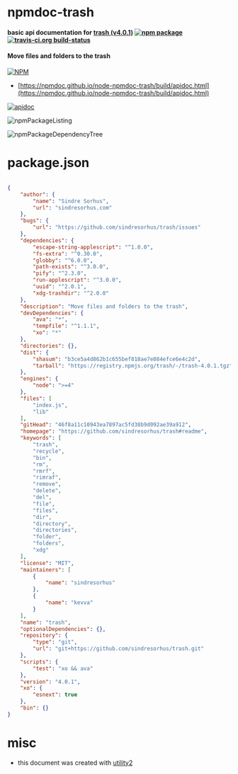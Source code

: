 # npmdoc-trash

#### basic api documentation for  [trash (v4.0.1)](https://github.com/sindresorhus/trash#readme)  [![npm package](https://img.shields.io/npm/v/npmdoc-trash.svg?style=flat-square)](https://www.npmjs.org/package/npmdoc-trash) [![travis-ci.org build-status](https://api.travis-ci.org/npmdoc/node-npmdoc-trash.svg)](https://travis-ci.org/npmdoc/node-npmdoc-trash)

#### Move files and folders to the trash

[![NPM](https://nodei.co/npm/trash.png?downloads=true&downloadRank=true&stars=true)](https://www.npmjs.com/package/trash)

- [https://npmdoc.github.io/node-npmdoc-trash/build/apidoc.html](https://npmdoc.github.io/node-npmdoc-trash/build/apidoc.html)

[![apidoc](https://npmdoc.github.io/node-npmdoc-trash/build/screenCapture.buildCi.browser.%252Ftmp%252Fbuild%252Fapidoc.html.png)](https://npmdoc.github.io/node-npmdoc-trash/build/apidoc.html)

![npmPackageListing](https://npmdoc.github.io/node-npmdoc-trash/build/screenCapture.npmPackageListing.svg)

![npmPackageDependencyTree](https://npmdoc.github.io/node-npmdoc-trash/build/screenCapture.npmPackageDependencyTree.svg)



# package.json

```json

{
    "author": {
        "name": "Sindre Sorhus",
        "url": "sindresorhus.com"
    },
    "bugs": {
        "url": "https://github.com/sindresorhus/trash/issues"
    },
    "dependencies": {
        "escape-string-applescript": "^1.0.0",
        "fs-extra": "^0.30.0",
        "globby": "^6.0.0",
        "path-exists": "^3.0.0",
        "pify": "^2.3.0",
        "run-applescript": "^3.0.0",
        "uuid": "^2.0.1",
        "xdg-trashdir": "^2.0.0"
    },
    "description": "Move files and folders to the trash",
    "devDependencies": {
        "ava": "*",
        "tempfile": "^1.1.1",
        "xo": "*"
    },
    "directories": {},
    "dist": {
        "shasum": "b3ce5a4d862b1c655bef818ae7e084efce6e4c2d",
        "tarball": "https://registry.npmjs.org/trash/-/trash-4.0.1.tgz"
    },
    "engines": {
        "node": ">=4"
    },
    "files": [
        "index.js",
        "lib"
    ],
    "gitHead": "46f8a11c10943ea7897ac5fd38b9d092ae39a912",
    "homepage": "https://github.com/sindresorhus/trash#readme",
    "keywords": [
        "trash",
        "recycle",
        "bin",
        "rm",
        "rmrf",
        "rimraf",
        "remove",
        "delete",
        "del",
        "file",
        "files",
        "dir",
        "directory",
        "directories",
        "folder",
        "folders",
        "xdg"
    ],
    "license": "MIT",
    "maintainers": [
        {
            "name": "sindresorhus"
        },
        {
            "name": "kevva"
        }
    ],
    "name": "trash",
    "optionalDependencies": {},
    "repository": {
        "type": "git",
        "url": "git+https://github.com/sindresorhus/trash.git"
    },
    "scripts": {
        "test": "xo && ava"
    },
    "version": "4.0.1",
    "xo": {
        "esnext": true
    },
    "bin": {}
}
```



# misc
- this document was created with [utility2](https://github.com/kaizhu256/node-utility2)
